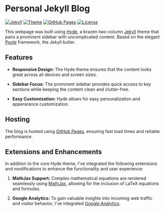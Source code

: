 # Personal Jekyll Blog

[![Jekyll](https://img.shields.io/badge/Jekyll-4.2+-green.svg)](https://jekyllrb.com/)
[![Theme](https://img.shields.io/badge/Theme-Hyde-blue.svg)](https://jekyllthemes.io/theme/hyde)
[![GitHub Pages](https://img.shields.io/badge/Hosting-GitHub%20Pages-orange.svg)](https://pages.github.com/)
[![License](https://img.shields.io/badge/license-MIT-red.svg)](https://github.com/nierja/hyde/blob/master/LICENSE)

This webpage was built using [Hyde](https://jekyllthemes.io/theme/hyde), a brazen two-column [Jekyll](http://jekyllrb.com) theme that pairs a prominent sidebar with uncomplicated content. Based on the elegant [Poole](http://getpoole.com) framework, the Jekyll butler.

## Features

- **Responsive Design:** The Hyde theme ensures that the content looks great across all devices and screen sizes.

- **Sidebar Focus:** The prominent sidebar provides quick access to key sections while keeping the content clean and clutter-free.

- **Easy Customization:** Hyde allows for easy personalization and apperarance customization.

## Hosting

The blog is hosted using [GitHub Pages](https://pages.github.com/), ensuring fast load times and reliable performance.

## Extensions and Enhancements

In addition to the core Hyde theme, I've integrated the following extensions and modifications to enhance the functionality and user experience:

1. **MathJax Support:** Complex mathematical equations are rendered seamlessly using [MathJax](http://webdocs.cs.ualberta.ca/~zichen2/blog/coding/setup/2019/02/17/how-to-add-mathjax-support-to-jekyll.html), allowing for the inclusion of LaTeX equations and formulas.

2. **Google Analytics:** To gain valuable insights into incoming web traffic and visitor behavior, I've integrated [Google Analytics](https://michaelsoolee.com/google-analytics-jekyll/).
